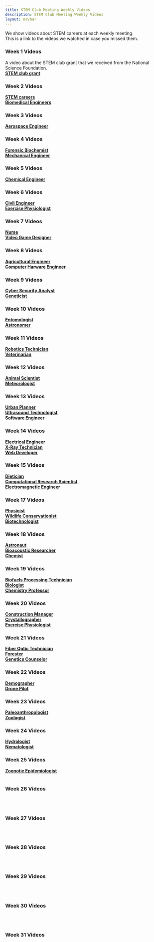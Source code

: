 ```yaml
---
title: STEM Club Meeting Weekly Videos
description: STEM Club Meeting Weekly Videos
layout: navbar
---
```



We show videos about STEM careers at each weekly meeting.                                                 
This is a link to the videos we watched in case you missed them.


### **Week 1 Videos**                                
A video about the STEM club grant that we received from the National Science Foundation.                            
**[STEM club grant](https://www.youtube.com/embed/KlIaY6aWdjo)**


### **Week 2 Videos**                      
**[STEM careers](https://www.youtube.com/embed/3bnMBhO0Ln)**                                                        
**[Biomedical Engineers](https://careerinstem.com/product/bioengineer/)**               
                                                                                                                                                                       

### **Week 3 Videos**                                
**[Aerospace Engineer](https://careerinstem.com/product/aerospace-engineer/)**                 
 
 
### **Week 4 Videos**                                
**[Forensic Biochemist](https://careerinstem.com/product/forensic-biochemist/)**                   
**[Mechanical Engineer](https://careerinstem.com/product/mechanical-engineer/)**            
 
 
### **Week 5 Videos**                                
**[Chemical Engineer](https://careerinstem.com/product/chemical-engineer/)**           
 
 
### **Week 6 Videos**                                
**[Civil Engineer](https://careerinstem.com/product/civil-engineer/)**          
**[Exercise Physiologist](https://careerinstem.com/product/exercise-physiologist/)**                             
 
 
### **Week 7 Videos**                                
**[Nurse](https://careerinstem.com/product/nurse/)**                                          
**[Video Game Designer](https://careerinstem.com/product/video-game-designer/)**                                                                                                           


### **Week 8 Videos**                                
**[Agricultural Engineer](https://careerinstem.com/product/agricultural-engineer/)**                  
**[Computer Harware Engineer](https://careerinstem.com/product/computer-engineer/)**                         


### **Week 9 Videos**                                
**[Cyber Security Analyst](https://careerinstem.com/product/cyber-security-analyst/)**             
**[Geneticist](https://careerinstem.com/product/geneticist/)**                              


### **Week 10 Videos**                                
**[Entomologist](https://careerinstem.com/product/entomologist/)**                                                             
**[Astronomer](https://careerinstem.com/product/astronomer/)**                                                 


### **Week 11 Videos**                                
**[Robotics Technician](https://careerinstem.com/product/robotics-technician/)**                         
**[Veterinarian](https://careerinstem.com/product/veterinarian/)**                           


### **Week 12 Videos**                                
**[Animal Scientist](https://careerinstem.com/product/animal-scientist/)**                   
**[Meteorologist](https://careerinstem.com/product/meteorologist/)**                                           


### **Week 13 Videos**                                
**[Urban Planner](https://careerinstem.com/product/urban-planner/)**                  
**[Ultrasound Technologist](https://careerinstem.com/product/ultrasound-technologist/)**                                     
**[Software Engineer](https://www.candidcareer.com/video-software+engineer,f7dff83fc607c5044b2b)**                         


### **Week 14 Videos**                                
**[Electrical Engineer](https://careerinstem.com/product/electrical-engineer/)**                                   
**[X-Ray Technician](https://careerinstem.com/product/x-ray-technician/)**                                      
**[Web Developer](https://www.candidcareer.com/video-web+developer,ee44c9594af615a9de86)**                 


### **Week 15 Videos**                                
**[Dietician](https://careerinstem.com/product/dietician/)**                
**[Computational Research Scientist](https://careerinstem.com/product/computational-research-scientist/)**                   
**[Electromagnetic Engineer](https://www.candidcareer.com/video-electromagnetic+engineer,dfc64c0027fa84709689)**


### **Week 17 Videos**                                
**[Physicist](https://careerinstem.com/product/physicist/)**                                     
**[Wildlife Conservationist](https://careerinstem.com/product/wildlife-conservationist/)**                              
**[Biotechnologist](https://www.candidcareer.com/video-biotechnologist,cb970f96f706e4b12617)**                   


### **Week 18 Videos**                                
**[Astronaut](https://careerinstem.com/product/astronaut/)**                     
**[Bioacoustic Researcher](https://careerinstem.com/product/bioacoustic-researcher/)**                                
**[Chemist](https://www.candidcareer.com/video-chemist,14b12aa71e976505e02b)**                           


### **Week 19 Videos**                                
**[Biofuels Processing Technician](https://careerinstem.com/product/biofuels-processing-technician/)**           
**[Biologist](https://careerinstem.com/product/biologist/)**                                                     
**[Chemistry Professor](https://www.candidcareer.com/video-chemistry+professor,9b7b78532779f6ca9420)**        


### **Week 20 Videos**                                
**[Construction Manager](https://careerinstem.com/product/construction-manager/)**                
**[Crystallographer](https://careerinstem.com/product/crystallographer/)**                                       
**[Exercise Physiologist](https://www.candidcareer.com/video-exercise+physiologist,e13a2129d58d8d8c09a8)**            


### **Week 21 Videos**                                
**[Fiber Optic Technician](https://careerinstem.com/product/fiber-optic-technician/)**               
**[Forester](https://careerinstem.com/product/forester/)**                                          
**[Genetics Counselor](https://www.candidcareer.com/video-genetic+counselor,0e3e1d41bf75969e64ce)**              


### **Week 22 Videos**                                
**[Demographer](https://careerinstem.com/product/demographer/)**                         
**[Drone Pilot](https://careerinstem.com/product/drone-pilot/)**                 
**[]()**                                                      
                                                                       

### **Week 23 Videos**                                
**[Paleoanthropologist](https://careerinstem.com/product/paleoanthropologist/)**                                                                   
**[Zoologist](https://careerinstem.com/product/zoologist/)**                            
**[]()**                                                      
                                                                               
                                                
### **Week 24 Videos**                                             
**[Hydrologist](https://careerinstem.com/product/hydrologist/)**                                                       
**[Nematologist](https://careerinstem.com/product/nematologist/)**                                                                              
**[]()**                                                      

### **Week 25 Videos**                                             
**[Zoonotic Epidemiologist](https://careerinstem.com/product/zoonotic-epidemiologist/)**                       
**[]()**                                                      
**[]()**                                                      
                                                                                                                                                                              
                                                                              
### **Week 26 Videos**                                             
**[]()**                                                      
**[]()**                                                      
**[]()**                                                      
                                                     
                                                                            
### **Week 27 Videos**                                             
**[]()**                                                      
**[]()**                                                      
**[]()**                                                      
                                                     
                                                                        
### **Week 28 Videos**                                             
**[]()**                                                      
**[]()**                                                      
**[]()**                                                      
                                                                       
                                                                       
### **Week 29 Videos**                                             
**[]()**                                                      
**[]()**                                                      
**[]()**                                                      
                                                                                   
                                                                          
### **Week 30 Videos**                                             
**[]()**                                                      
**[]()**                                                      
**[]()**                                                      
                                                                    
                                                                          
### **Week 31 Videos**                                             
**[]()**                                                      
**[]()**                                                      
**[]()**                                                      
                                                       
